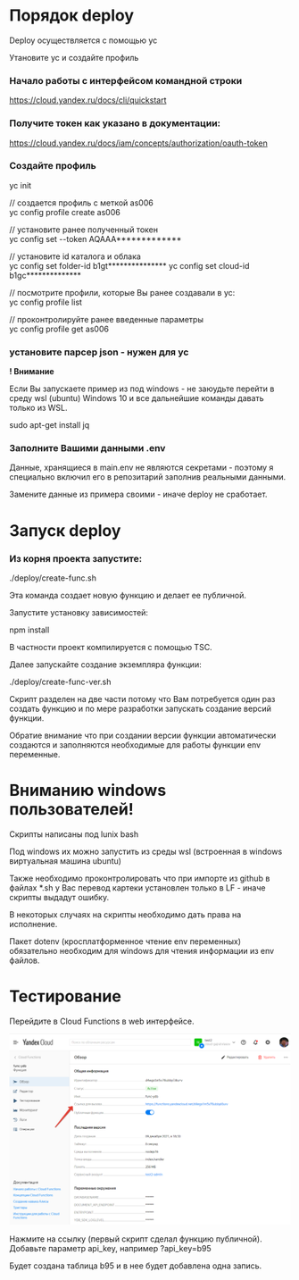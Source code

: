 # Порядок deploy

Deploy осуществляется с помощью yc

Утановите yc и создайте профиль

### Начало работы с интерфейсом командной строки
https://cloud.yandex.ru/docs/cli/quickstart

### Получите токен как указано в документации:
https://cloud.yandex.ru/docs/iam/concepts/authorization/oauth-token

### Создайте профиль
yc init

// создается профиль с меткой as006<br>
yc config profile create as006

// установите ранее полученный токен<br>
yc config set --token AQAAA*************

// установите id каталога и облака<br>
yc config set folder-id b1gt***************
yc config set cloud-id b1gc**************

// посмотрите профили, которые Вы ранее создавали в yc:  
yc config profile list

// проконтролируйте ранее введенные параметры<br>
yc config profile get as006

### установите парсер json - нужен для yc
**! Внимание**

Если Вы запускаете пример из под windows - не заюудьте перейти в среду wsl (ubuntu) Windows 10 и все дальнейшие команды давать только из WSL. 

sudo apt-get install jq

### Заполните Вашими данными .env
Данные, хранящиеся в main.env не являются секретами - поэтому я специально включил его в репозитарий заполнив реальными данными. 

Замените данные из примера своими - иначе deploy не сработает.

# Запуск deploy
### Из корня проекта запустите:
./deploy/create-func.sh

Эта команда создает новую функцию и делает ее публичной.

Запустите установку зависимостей:

npm install

В частности проект компилируется с помощью TSC.

Далее запускайте создание экземпляра функции: 

./deploy/create-func-ver.sh

Скрипт разделен на две части потому что Вам потребуется один раз создать функцию и по мере разработки запускать создание версий функции.

Обратие внимание что при создании версии функции автоматически создаются и заполняются необходимые для работы функции env переменные.

# Вниманию windows пользователей!
Скрипты написаны под lunix bash

Под windows их можно запустить из среды wsl (встроенная в windows виртуальная машина ubuntu)

Также необходимо проконтролировать что при импорте из github в файлах *.sh у Вас перевод картеки установлен только в LF - иначе скрипты выдадут ошибку.

В некоторых случаях на скрипты необходимо дать права на исполнение.

Пакет dotenv (кросплатформенное чтение env переменных) обязательно необходим для windows для чтения информации из env файлов. 

# Тестирование

Перейдите в Cloud Functions в web интерфейсе.

![картинка web интерфейса Yandex functions из asserts](../asserts/2021-12-09_16-35-28.png)

Нажмите на ссылку (первый скрипт сделал функцию публичной).
Добавьте параметр api_key, например ?api_key=b95

Будет создана таблица b95 и в нее будет добавлена одна запись.

